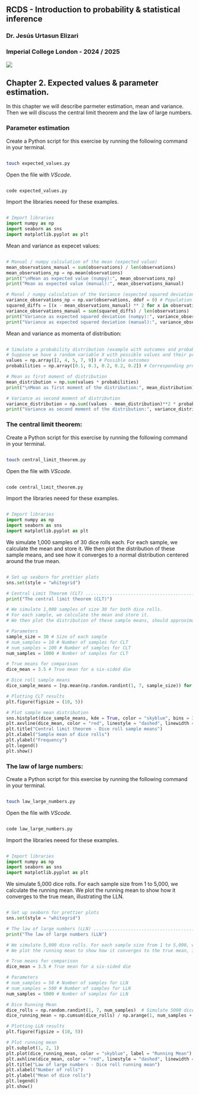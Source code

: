## RCDS - Introduction to probability & statistical inference

### Dr. Jesús Urtasun Elizari

### Imperial College London - 2024 / 2025

<img src="/readme_figures/grad-school-logo.png">

## Chapter 2. Expected values & parameter estimation.

In this chapter we will describe parmeter estimation, mean and variance.
Then we will discuss the central limit theorem and the law of large numbers.

### Parameter estimation

Create a Python script for this exercise by running the following command in your terminal.

```bash

touch expected_values.py

```

Open the file with *VScode*.

```bash

code expected_values.py

```

Import the libraries neeed for these examples.

```python

# Import libraries
import numpy as np
import seaborn as sns
import matplotlib.pyplot as plt

```

Mean and variance as expecet values:

```python

# Manual / numpy calculation of the mean (expected value)
mean_observations_manual = sum(observations) / len(observations)
mean_observations_np = np.mean(observations)
print("\nMean as expected value (numpy):", mean_observations_np)
print("Mean as expected value (manual):", mean_observations_manual)

# Manal / numpy calculation of the Variance (expected squared deviation)
variance_observations_np = np.var(observations, ddof = 0) # Population variance (ddof=0)
squared_diffs = [(x - mean_observations_manual) ** 2 for x in observations]
variance_observations_manual = sum(squared_diffs) / len(observations)
print("Variance as expected squared deviation (numpy):", variance_observations_np)
print("Variance as expected squared deviation (manual):", variance_observations_manual)

```

Mean and variance as momenta of distribution:

```python

# Simulate a probability distribution (example with outcomes and probabilities)
# Suppose we have a random variable X with possible values and their probabilities:
values = np.array([2, 4, 5, 7, 9]) # Possible outcomes
probabilities = np.array([0.1, 0.3, 0.2, 0.2, 0.2]) # Corresponding probabilities (must sum to 1)

# Mean as first moment of distribution
mean_distribution = np.sum(values * probabilities)
print("\nMean as first moment of the distribution:", mean_distribution)

# Variance as second moment of distribution
variance_distribution = np.sum((values - mean_distribution)**2 * probabilities)
print("Variance as second moment of the distribution:", variance_distribution)

```

### The central limit theorem:

Create a Python script for this exercise by running the following command in your terminal.

```bash

touch central_limit_theorem.py

```

Open the file with *VScode*.

```bash

code central_limit_theorem.py

```

Import the libraries neeed for these examples.

```python

# Import libraries
import numpy as np
import seaborn as sns
import matplotlib.pyplot as plt

```

We simulate 1,000 samples of 30 dice rolls each. For each sample, we calculate the mean and store it.
We then plot the distribution of these sample means, and see how it converges to a normal distribution centered around the true mean.

```python

# Set up seaborn for prettier plots
sns.set(style = "whitegrid")

# Central Limit Theorem (CLT) .....................................................................
print("The central limit theorem (CLT)")

# We simulate 1,000 samples of size 30 for both dice rolls.
# For each sample, we calculate the mean and store it.
# We then plot the distribution of these sample means, should approximate a normal distribution centered around the true mean.

# Parameters
sample_size = 30 # Size of each sample
# num_samples = 10 # Number of samples for CLT
# num_samples = 100 # Number of samples for CLT
num_samples = 1000 # Number of samples for CLT

# True means for comparison
dice_mean = 3.5 # True mean for a six-sided die

# Dice roll sample means
dice_sample_means = [np.mean(np.random.randint(1, 7, sample_size)) for _ in range(num_samples)]

# Plotting CLT results
plt.figure(figsize = (10, 5))

# Plot sample mean distribution
sns.histplot(dice_sample_means, kde = True, color = "skyblue", bins = 30)
plt.axvline(dice_mean, color = "red", linestyle = "dashed", linewidth = 2, label = f"True Mean = {dice_mean}")
plt.title("Central limit theorem - Dice roll sample means")
plt.xlabel("Sample mean of dice rolls")
plt.ylabel("Frequency")
plt.legend()
plt.show()

```

### The law of large numbers:

Create a Python script for this exercise by running the following command in your terminal.

```bash

touch law_large_numbers.py

```

Open the file with *VScode*.

```bash

code law_large_numbers.py

```

Import the libraries neeed for these examples.

```python

# Import libraries
import numpy as np
import seaborn as sns
import matplotlib.pyplot as plt

```

We simulate 5,000 dice rolls. For each sample size from 1 to 5,000, we calculate the running mean.
We plot the running mean to show how it converges to the true mean, illustrating the LLN.

```python

# Set up seaborn for prettier plots
sns.set(style = "whitegrid")

# The law of large numbers (LLN) .....................................................................
print("The law of large numbers (LLN")

# We simulate 5,000 dice rolls. For each sample size from 1 to 5,000, we calculate the running mean.
# We plot the running mean to show how it converges to the true mean, illustrating the LLN.

# True means for comparison
dice_mean = 3.5 # True mean for a six-sided die

# Parameters
# num_samples = 50 # Number of samples for LLN
# num_samples = 500 # Number of samples for LLN
num_samples = 5000 # Number of samples for LLN

# Dice Running Mean
dice_rolls = np.random.randint(1, 7, num_samples)  # Simulate 5000 dice rolls
dice_running_mean = np.cumsum(dice_rolls) / np.arange(1, num_samples + 1)

# Plotting LLN results
plt.figure(figsize = (10, 5))

# Plot running mean
plt.subplot(1, 2, 1)
plt.plot(dice_running_mean, color = "skyblue", label = "Running Mean")
plt.axhline(dice_mean, color = "red", linestyle = "dashed", linewidth = 2, label = f"True Mean = {dice_mean}")
plt.title("Law of large numbers - Dice roll running mean")
plt.xlabel("Number of rolls")
plt.ylabel("Mean of dice rolls")
plt.legend()
plt.show()

```
